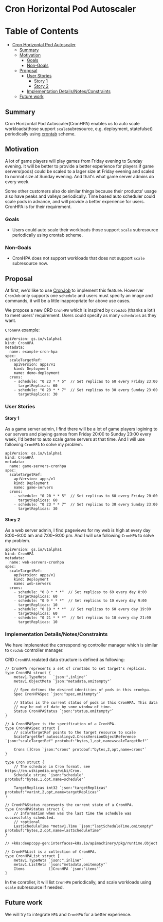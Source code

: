 # Cron Horizontal Pod Autoscaler

Table of Contents
=================

   * [Cron Horizontal Pod Autoscaler](#cron-horizontal-pod-autoscaler)
      * [Summary](#summary)
      * [Motivation](#motivation)
         * [Goals](#goals)
         * [Non-Goals](#non-goals)
      * [Proposal](#proposal)
         * [User Stories](#user-stories)
            * [Story 1](#story-1)
            * [Story 2](#story-2)
         * [Implementation Details/Notes/Constraints](#implementation-detailsnotesconstraints)
      * [Future work](#future-work)

## Summary

Cron Horizontal Pod Autoscaler(CronHPA) enables us to auto scale workloads(those support `scale`subresource, e.g. deployment, statefulset) periodically using [crontab](https://en.wikipedia.org/wiki/Cron) scheme.

## Motivation

A lot of game players will play games from Friday evening to Sunday evening. It will be better to provide a better experience for players if game servers(pods) could be scaled to a lager size at Friday evening and scaled to normal size at Sunday evening. And that's what game server admins do every week.

Some other customers also do similar things because their products' usage also have peaks and valleys periodically. Time based auto scheduler could scale pods in advance, and will provide a better experience for users. CronHPA is for their requirement.

### Goals

* Users could auto scale their workloads those support `scale` subresource periodically using crontab scheme.

### Non-Goals

* CronHPA does not support workloads that does not support `scale` subresource now.

## Proposal

At first, we'd like to use [CronJob](https://gs.io/docs/concepts/workloads/controllers/cron-jobs/) to implement this feature. Howerver `CronJob` only supports one `schedule` and users must specify an image and commands, it will be a little inappropriate for above use cases.

We propose a new CRD `CronHPA` which is inspired by `CronJob` (thanks a lot!) to meet users' requirement. Users could specify as many `schedule`s as they want.

`CronHPA` example:

```
apiVersion: gs.io/v1alpha1
kind: CronHPA
metadata:
  name: example-cron-hpa
spec:
  scaleTargetRef:
    apiVersion: apps/v1
    kind: Deployment
    name: demo-deployment
  crons:
    - schedule: "0 23 * * 5"  // Set replicas to 60 every Friday 23:00
      targetReplicas: 60
    - schedule: "0 23 * * 7"  // Set replicas to 30 every Sunday 23:00
      targetReplicas: 30
```

### User Stories

#### Story 1

As a game server admin, I find there will be a lot of game players logining to our servers and playing games from Friday 20:00 to Sunday 23:00 every week, I'd better to auto scale game servers at that time. And I will use following `CronHPA` to solve my problem.

```
apiVersion: gs.io/v1alpha1
kind: CronHPA
metadata:
  name: game-servers-cronhpa
spec:
  scaleTargetRef:
    apiVersion: apps/v1
    kind: Deployment
    name: game-servers
  crons:
    - schedule: "0 20 * * 5"  // Set replicas to 60 every Friday 20:00
      targetReplicas: 60
    - schedule: "0 23 * * 7"  // Set replicas to 30 every Sunday 23:00
      targetReplicas: 30
```

#### Story 2

As a web server admin, I find pageviews for my web is high at every day 8:00~9:00 am and 7:00~9:00 pm. And I will use following `CronHPA` to solve my problem.

```
apiVersion: gs.io/v1alpha1
kind: CronHPA
metadata:
  name: web-servers-cronhpa
spec:
  scaleTargetRef:
    apiVersion: apps/v1
    kind: Deployment
    name: web-servers
  crons:
    - schedule: "0 8 * * *"  // Set replicas to 60 every day 8:00
      targetReplicas: 60
    - schedule: "0 9 * * *"  // Set replicas to 10 every day 9:00
      targetReplicas: 10
    - schedule: "0 19 * * *"  // Set replicas to 60 every day 19:00
      targetReplicas: 60
    - schedule: "0 21 * * *"  // Set replicas to 10 every day 21:00
      targetReplicas: 10
```

### Implementation Details/Notes/Constraints

We have implenented the corresponding controller manager which is similar to `CroJob` controller manager.

CRD `CronHPA` realated data structure is defined as following:

```
// CronHPA represents a set of crontabs to set target's replicas.
type CronHPA struct {
	metav1.TypeMeta   `json:",inline"`
	metav1.ObjectMeta `json:"metadata,omitempty"`

	// Spec defines the desired identities of pods in this cronhpa.
	Spec CronHPASpec `json:"spec,omitempty"`

	// Status is the current status of pods in this CronHPA. This data
	// may be out of date by some window of time.
	Status CronHPAStatus `json:"status,omitempty"`
}

// A CronHPASpec is the specification of a CronHPA.
type CronHPASpec struct {
	// scaleTargetRef points to the target resource to scale
	ScaleTargetRef autoscalingv2.CrossVersionObjectReference `json:"scaleTargetRef" protobuf:"bytes,1,opt,name=scaleTargetRef"`

	Crons []Cron `json:"crons" protobuf:"bytes,2,opt,name=crons"`
}

type Cron struct {
	// The schedule in Cron format, see https://en.wikipedia.org/wiki/Cron.
	Schedule string `json:"schedule" protobuf:"bytes,1,opt,name=schedule"`

	TargetReplicas int32 `json:"targetReplicas" protobuf:"varint,2,opt,name=targetReplicas"`
}

// CronHPAStatus represents the current state of a CronHPA.
type CronHPAStatus struct {
	// Information when was the last time the schedule was successfully scheduled.
	// +optional
	LastScheduleTime *metav1.Time `json:"lastScheduleTime,omitempty" protobuf:"bytes,2,opt,name=lastScheduleTime"`
}

// +k8s:deepcopy-gen:interfaces=k8s.io/apimachinery/pkg/runtime.Object

// CronHPAList is a collection of CronHPA.
type CronHPAList struct {
	metav1.TypeMeta `json:",inline"`
	metav1.ListMeta `json:"metadata,omitempty"`
	Items           []CronHPA `json:"items"`
}
```

In the conroller, it will list `CronHPA` periodically, and scale workloads using `scale` subresource if needed.

## Future work

We will try to integrate `HPA` and `CronHPA` for a better experience.
